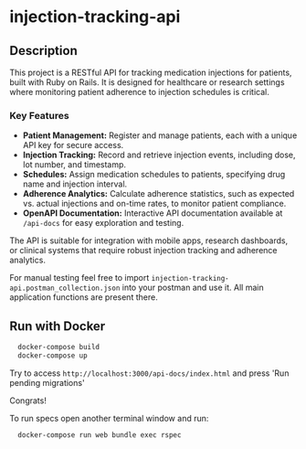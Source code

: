 # injection-tracking-api

## Description

This project is a RESTful API for tracking medication injections for patients, built with Ruby on Rails. It is designed for healthcare or research settings where monitoring patient adherence to injection schedules is critical.

### Key Features
- **Patient Management:** Register and manage patients, each with a unique API key for secure access.
- **Injection Tracking:** Record and retrieve injection events, including dose, lot number, and timestamp.
- **Schedules:** Assign medication schedules to patients, specifying drug name and injection interval.
- **Adherence Analytics:** Calculate adherence statistics, such as expected vs. actual injections and on-time rates, to monitor patient compliance.
- **OpenAPI Documentation:** Interactive API documentation available at `/api-docs` for easy exploration and testing.

The API is suitable for integration with mobile apps, research dashboards, or clinical systems that require robust injection tracking and adherence analytics.

For manual testing feel free to import `injection-tracking-api.postman_collection.json` into your postman and use it. All main application functions are present there.

## Run with Docker
```bash
  docker-compose build
  docker-compose up
```

Try to access `http://localhost:3000/api-docs/index.html` and press 'Run pending migrations'

Congrats!

To run specs open another terminal window and run:
```bash
  docker-compose run web bundle exec rspec
```
